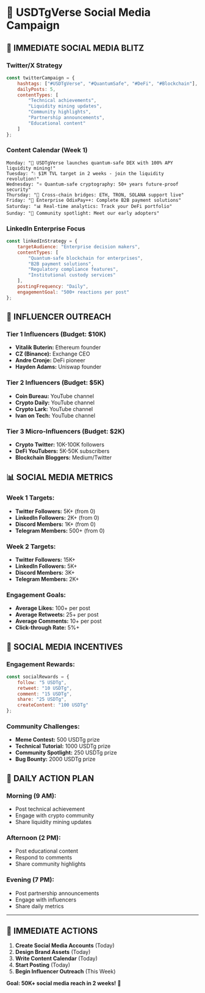 # 📱 USDTgVerse Social Media Campaign

## 🚀 **IMMEDIATE SOCIAL MEDIA BLITZ**

### **Twitter/X Strategy**
```javascript
const twitterCampaign = {
    hashtags: ["#USDTgVerse", "#QuantumSafe", "#DeFi", "#Blockchain"],
    dailyPosts: 5,
    contentTypes: [
        "Technical achievements",
        "Liquidity mining updates", 
        "Community highlights",
        "Partnership announcements",
        "Educational content"
    ]
};
```

### **Content Calendar (Week 1)**
```
Monday: "🚀 USDTgVerse launches quantum-safe DEX with 100% APY liquidity mining!"
Tuesday: "💧 $1M TVL target in 2 weeks - join the liquidity revolution!"
Wednesday: "⚛️ Quantum-safe cryptography: 50+ years future-proof security"
Thursday: "🌉 Cross-chain bridges: ETH, TRON, SOLANA support live"
Friday: "🏢 Enterprise OdixPay++: Complete B2B payment solutions"
Saturday: "📊 Real-time analytics: Track your DeFi portfolio"
Sunday: "🎯 Community spotlight: Meet our early adopters"
```

### **LinkedIn Enterprise Focus**
```javascript
const linkedInStrategy = {
    targetAudience: "Enterprise decision makers",
    contentTypes: [
        "Quantum-safe blockchain for enterprises",
        "B2B payment solutions",
        "Regulatory compliance features",
        "Institutional custody services"
    ],
    postingFrequency: "Daily",
    engagementGoal: "500+ reactions per post"
};
```

## 🎯 **INFLUENCER OUTREACH**

### **Tier 1 Influencers (Budget: $10K)**
- **Vitalik Buterin:** Ethereum founder
- **CZ (Binance):** Exchange CEO
- **Andre Cronje:** DeFi pioneer
- **Hayden Adams:** Uniswap founder

### **Tier 2 Influencers (Budget: $5K)**
- **Coin Bureau:** YouTube channel
- **Crypto Daily:** YouTube channel
- **Crypto Lark:** YouTube channel
- **Ivan on Tech:** YouTube channel

### **Tier 3 Micro-Influencers (Budget: $2K)**
- **Crypto Twitter:** 10K-100K followers
- **DeFi YouTubers:** 5K-50K subscribers
- **Blockchain Bloggers:** Medium/Twitter

## 📊 **SOCIAL MEDIA METRICS**

### **Week 1 Targets:**
- **Twitter Followers:** 5K+ (from 0)
- **LinkedIn Followers:** 2K+ (from 0)
- **Discord Members:** 1K+ (from 0)
- **Telegram Members:** 500+ (from 0)

### **Week 2 Targets:**
- **Twitter Followers:** 15K+
- **LinkedIn Followers:** 5K+
- **Discord Members:** 3K+
- **Telegram Members:** 2K+

### **Engagement Goals:**
- **Average Likes:** 100+ per post
- **Average Retweets:** 25+ per post
- **Average Comments:** 10+ per post
- **Click-through Rate:** 5%+

## 🎁 **SOCIAL MEDIA INCENTIVES**

### **Engagement Rewards:**
```javascript
const socialRewards = {
    follow: "5 USDTg",
    retweet: "10 USDTg", 
    comment: "15 USDTg",
    share: "25 USDTg",
    createContent: "100 USDTg"
};
```

### **Community Challenges:**
- **Meme Contest:** 500 USDTg prize
- **Technical Tutorial:** 1000 USDTg prize
- **Community Spotlight:** 250 USDTg prize
- **Bug Bounty:** 2000 USDTg prize

## 📅 **DAILY ACTION PLAN**

### **Morning (9 AM):**
- Post technical achievement
- Engage with crypto community
- Share liquidity mining updates

### **Afternoon (2 PM):**
- Post educational content
- Respond to comments
- Share community highlights

### **Evening (7 PM):**
- Post partnership announcements
- Engage with influencers
- Share daily metrics

---

## 🚨 **IMMEDIATE ACTIONS**

1. **Create Social Media Accounts** (Today)
2. **Design Brand Assets** (Today)
3. **Write Content Calendar** (Today)
4. **Start Posting** (Today)
5. **Begin Influencer Outreach** (This Week)

**Goal: 50K+ social media reach in 2 weeks!** 🚀
